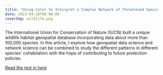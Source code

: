 ```yaml
---
title: "Using Color to Interpret a Complex Network of Threatened Species"
date: 2023-04-26T00:00:00
coverImg: wildlife.png
---
```


The International Union for Conservation of Nature (IUCN) built a unique wildlife habitat geospatial database incorporating data about more than 100,000 species. In this article, I explore how geospatial data science and network science can be combined to study the different patterns in different species' cohabitation with the hope of contributing to future protection policies.

<!--more-->

[Read the rest in here](https://nightingaledvs.com/using-color-to-interpret-a-complex-network-of-threatened-species/)
